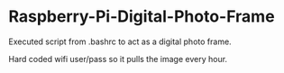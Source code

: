# Raspberry-Pi-Digital-Photo-Frame
Executed script from .bashrc to act as a digital photo frame.

Hard coded wifi user/pass so it pulls the image every hour.
